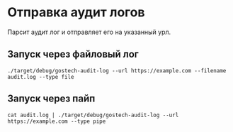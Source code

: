 # Отправка аудит логов

Парсит аудит лог и отправляет его на указанный урл.

## Запуск через файловый лог

```shell
./target/debug/gostech-audit-log --url https://example.com --filename audit.log --type file
```

## Запуск через пайп

```shell
cat audit.log | ./target/debug/gostech-audit-log --url https://example.com --type pipe
```

